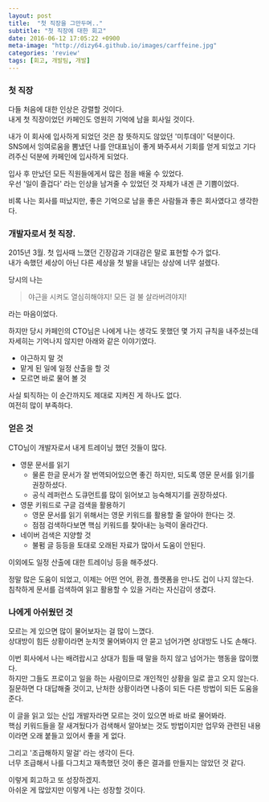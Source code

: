 ```yaml
---
layout: post
title:  "첫 직장을 그만두며.."
subtitle: "첫 직장에 대한 회고"
date: 2016-06-12 17:05:22 +0900
meta-image: "http://dizy64.github.io/images/carffeine.jpg"
categories: 'review'
tags: [회고, 개발팀, 개발]
---
```


### 첫 직장

다들 처음에 대한 인상은 강렬할 것이다.<br/>
내게 첫 직장이었던 카페인도 영원히 기억에 남을 회사일 것이다.<br/>

내가 이 회사에 입사하게 되었던 것은 참 뜻하지도 않았던 '미투데이' 덕분이다.<br/>
SNS에서 잉여로움을 뽐냈던 나를 안대표님이 좋게 봐주셔서 기회를 얻게 되었고 기다려주신 덕분에 카페인에 입사하게 되었다.

입사 후 만났던 모든 직원들에게서 많은 점을 배울 수 있었다.<br/>
우선 '일이 즐겁다' 라는 인상을 남겨줄 수 있었던 것 자체가 내겐 큰 기쁨이었다.

비록 나는 회사를 떠났지만, 좋은 기억으로 남을 좋은 사람들과 좋은 회사였다고 생각한다.

### 개발자로서 첫 직장.

2015년 3월. 첫 입사때 느꼈던 긴장감과 기대감은 말로 표현할 수가 없다.<br/>
내가 속했던 세상이 아닌 다른 세상을 첫 발을 내딛는 상상에 너무 설렜다.<br/>

당시의 나는

> 야근을 시켜도 열심히해야지! 모든 걸 불 살라버려야지!

라는 마음이었다.

하지만 당시 카페인의 CTO님은 나에게 나는 생각도 못했던 몇 가지 규칙을 내주셨는데 자세히는 기억나지 않지만 아래와 같은 이야기였다.

* 야근하지 말 것
* 맡게 된 일에 일정 산출을 할 것
* 모르면 바로 물어 볼 것

사실 퇴직하는 이 순간까지도 제대로 지켜진 게 하나도 없다.<br/>
여전히 많이 부족하다.

### 얻은 것

CTO님이 개발자로서 내게 트레이닝 했던 것들이 많다.

* 영문 문서를 읽기
  * 물론 한글 문서가 잘 번역되어있으면 좋긴 하지만, 되도록 영문 문서를 읽기를 권장하셨다.
  * 공식 레퍼런스 도큐먼트를 많이 읽어보고 능숙해지기를 권장하셨다.
* 영문 키워드로 구글 검색을 활용하기
  * 영문 문서를 읽기 위해서는 영문 키워드를 활용할 줄 알아야 한다는 것.
  * 점점 검색하다보면 핵심 키워드를 찾아내는 능력이 올라간다.
* 네이버 검색은 지양할 것
  * 불펌 글 등등을 토대로 오래된 자료가 많아서 도움이 안된다.

이외에도 일정 산출에 대한 트레이닝 등을 해주셨다.

정말 많은 도움이 되었고, 이제는 어떤 언어, 환경, 플랫폼을 만나도 겁이 나지 않는다.<br/>
침착하게 문서를 검색하여 읽고 활용할 수 있을 거라는 자신감이 생겼다.


### 나에게 아쉬웠던 것

모르는 게 있으면 많이 물어보자는 걸 많이 느꼈다.<br/>
상대방이 힘든 상황이라면 눈치껏 물어봐야지 안 묻고 넘어가면 상대방도 나도 손해다.

이번 회사에서 나는 배려랍시고 상대가 힘들 때 말을 하지 않고 넘어가는 행동을 많이했다.<br/>
하지만 그들도 프로이고 일을 하는 사람이므로 개인적인 상황을 일로 끌고 오지 않는다.<br/>
질문하면 다 대답해줄 것이고, 난처한 상황이라면 나중이 되든 다른 방법이 되든 도움을 준다.

이 글을 읽고 있는 신입 개발자라면 모르는 것이 있으면 바로 바로 물어봐라.<br/>
핵심 키워드들을 잘 새겨뒀다가 검색해서 알아보는 것도 방법이지만 업무와 관련된 내용이라면 오래 붙들고 있어서 좋을 게 없다.<br/>

그리고 '조급해하지 말걸' 라는 생각이 든다.<br/>
너무 조급해서 나를 다그치고 재촉했던 것이 좋은 결과를 만들지는 않았던 것 같다.

이렇게 회고하고 또 성장하겠지.<br/>
아쉬운 게 많았지만 이렇게 나는 성장할 것이다.
